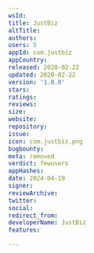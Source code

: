 ```yaml
---
wsId: 
title: JustBiz
altTitle: 
authors: 
users: 5
appId: com.justbiz
appCountry: 
released: 2020-02-22
updated: 2020-02-22
version: '1.0.0'
stars: 
ratings: 
reviews: 
size: 
website: 
repository: 
issue: 
icon: com.justbiz.png
bugbounty: 
meta: removed
verdict: fewusers
appHashes: 
date: 2024-04-19
signer: 
reviewArchive: 
twitter: 
social: 
redirect_from: 
developerName: JustBiz
features: 

---
```


